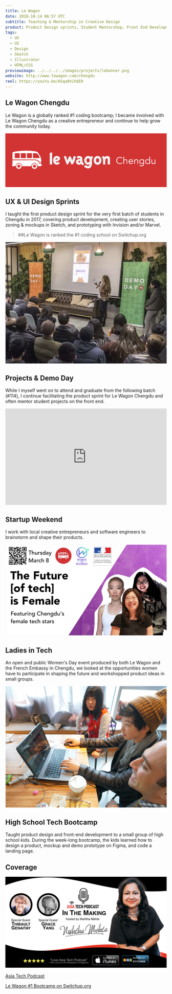 ```yaml
---
title: Le Wagon
date: 2018-10-14 06:57 UTC
subtitle: Teaching & Mentorship in Creative Design
product: Product Design sprints, Student Mentorshop, Front End Development, WeChat Mini Programs
tags:
  - UX
  - UI
  - Design
  - Sketch
  - Illustrator
  - HTML/CSS
previewimage: ../../../../images/projects/lebanner.png
website: http://www.lewagon.com/chengdu
reel: https://youtu.be/65qa8VihQI0
---
```


## Le Wagon Chengdu

Le Wagon is a globally ranked #1 coding bootcamp; I became involved with Le Wagon Chengdu as a creative entrepreneur and continue to help grow the community today.

![lewagon_cdu](../images/projects/le_1.png)

## UX & UI Design Sprints

I taught the first product design sprint for the very first batch of students in Chengdu in 2017, covering product development, creating user stories, zoning & mockups in Sketch, and prototyping with Invision and/or Marvel.

>##Le Wagon is ranked the #1 coding school on Switchup.org

![demoday](../images/projects/le_5.png)

## Projects & Demo Day

While I myself went on to attend and graduate from the following batch (#114), I continue facilitating the product sprint for Le Wagon Chengdu and often mentor student projects on the front end.

<iframe width="100%" height="300px" style="margin: 0 auto" src="https://www.youtube.com/watch?v=XNI_36wnhZQ" frameborder="0" allow="autoplay; encrypted-media" allowfullscreen></iframe>

## Startup Weekend

I work with local creative entrepreneurs and software engineers to brainstorm and shape their products.

![ladies_in_tech](../images/projects/le_2.png)

## Ladies in Tech

An open and public Women's Day event produced by both Le Wagon and the French Embassy in Chengdu, we looked at the opportunities women have to participate in shaping the future and workshopped product ideas in small groups.

![teach](../images/projects/le_4.png)

## High School Tech Bootcamp

Taught product design and front-end development to a small group of high school kids. During the week-long bootcamp, the kids learned how to design a product, mockup and demo prototype on Figma, and code a landing page.

## Coverage

![asiaintech](../images/projects/le_6.jpeg)

<a href="http://www.atpstories.com/in-the-making-with-thibault-and-grace-le-wagon-nsh4/" target="_blank" rel="noopener">Asia Tech Podcast</a>

<a href="https://www.switchup.org/bootcamps/le-wagon" target="_blank" rel="noopener">Le Wagon #1 Bootcamp on Switchup.org</a>
